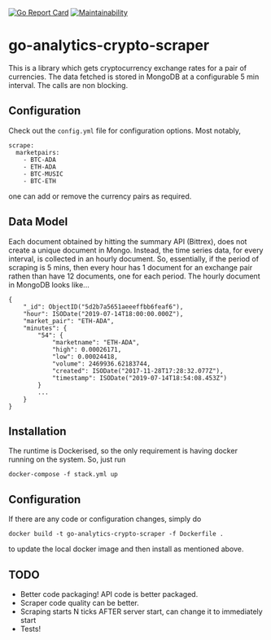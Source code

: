 [![Go Report Card](https://goreportcard.com/badge/github.com/steotia/go-analytics-crypto-scraper)](https://goreportcard.com/report/github.com/steotia/go-analytics-crypto-scraper) [![Maintainability](https://api.codeclimate.com/v1/badges/2735355a910e90726a53/maintainability)](https://codeclimate.com/github/steotia/go-analytics-crypto-scraper/maintainability)

# go-analytics-crypto-scraper

This is a library which gets cryptocurrency exchange rates for a pair of currencies. The data fetched is stored in MongoDB at a configurable 5 min interval. The calls are non blocking.

## Configuration

Check out the `config.yml` file for configuration options. Most notably,
```
scrape:
  marketpairs:
    - BTC-ADA
    - ETH-ADA
    - BTC-MUSIC
    - BTC-ETH
```
one can add or remove the currency pairs as required.

## Data Model
Each document obtained by hitting the summary API (Bittrex), does not create a unique document in Mongo. Instead, the time series data,
for every interval, is collected in an hourly document. So, essentially, if the period of scraping is 5 mins, 
then every hour has 1 document for an exchange pair rathen than have 12 documents, one for each period. The hourly document in MongoDB
looks like...
```
{
    "_id": ObjectID("5d2b7a5651aeeeffbb6feaf6"),
    "hour": ISODate("2019-07-14T18:00:00.000Z"),
    "market_pair": "ETH-ADA",
    "minutes": {
        "54": {
            "marketname": "ETH-ADA",
            "high": 0.00026171,
            "low": 0.00024418,
            "volume": 2469936.62183744,
            "created": ISODate("2017-11-28T17:28:32.077Z"),
            "timestamp": ISODate("2019-07-14T18:54:08.453Z")
        }
        ...
    }
}
```

## Installation
The runtime is Dockerised, so the only requirement is having docker running on the system. So, just run

```docker-compose -f stack.yml up```

## Configuration
If there are any code or configuration changes, simply do 

```docker build -t go-analytics-crypto-scraper -f Dockerfile .``` 

to update the local docker image and then install as mentioned above.

## TODO
- Better code packaging! API code is better packaged.
- Scraper code quality can be better.
- Scraping starts N ticks AFTER server start, can change it to immediately start
- Tests!

